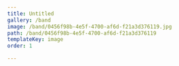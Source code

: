```yaml
---
title: Untitled
gallery: /band
image: /band/0456f98b-4e5f-4700-af6d-f21a3d376119.jpg
path: /band/0456f98b-4e5f-4700-af6d-f21a3d376119
templateKey: image
order: 1

---
```


